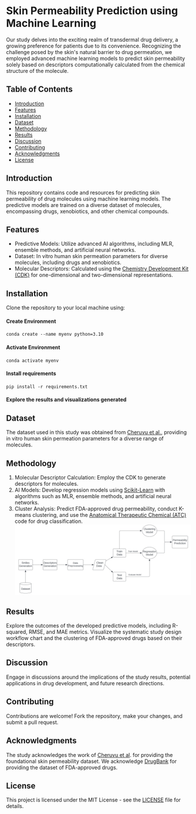# Skin Permeability Prediction using Machine Learning

Our study delves into the exciting realm of transdermal drug delivery, a growing preference for patients due to its convenience. Recognizing the challenge posed by the skin's natural barrier to drug permeation, we employed advanced machine learning models to predict skin permeability solely based on descriptors computationally calculated from the chemical structure of the molecule.

## Table of Contents
- [Introduction](#introduction)
- [Features](#features)
- [Installation](#installation)
- [Dataset](#dataset)
- [Methodology](#methodology)
- [Results](#results)
- [Discussion](#discussion)
- [Contributing](#contributing)
- [Acknowledgments](#acknowledgments)
- [License](#license)

## Introduction

This repository contains code and resources for predicting skin permeability of drug molecules using machine learning models. The predictive models are trained on a diverse dataset of molecules, encompassing drugs, xenobiotics, and other chemical compounds.

## Features

- Predictive Models: Utilize advanced AI algorithms, including MLR, ensemble methods, and artificial neural networks.
- Dataset: In vitro human skin permeation parameters for diverse molecules, including drugs and xenobiotics.
- Molecular Descriptors: Calculated using the [Chemistry Development Kit (CDK)](https://cdk.github.io/) for one-dimensional and two-dimensional representations.

## Installation

Clone the repository to your local machine using:

#### Create Environment
    conda create --name myenv python=3.10

#### Activate Environment
    conda activate myenv

#### Install requirements
    pip install -r requirements.txt  


#### Explore the results and visualizations generated

## Dataset

The dataset used in this study was obtained from [Cheruvu et al.](https://doi.org/10.1016/j.dib.2022.108242), providing in vitro human skin permeation parameters for a diverse range of molecules.

## Methodology

1. Molecular Descriptor Calculation: Employ the CDK to generate descriptors for molecules.
2. AI Models: Develop regression models using [Scikit-Learn](https://scikit-learn.org/stable/) with algorithms such as MLR, ensemble methods, and artificial neural networks.
3. Cluster Analysis: Predict FDA-approved drug permeability, conduct K-means clustering, and use the [Anatomical Therapeutic Chemical (ATC)](https://www.who.int/tools/atc-ddd-toolkit/atc-classification) code for drug classification.
![Workflow Methodology](./images/workflow.jpg)

## Results

Explore the outcomes of the developed predictive models, including R-squared, RMSE, and MAE metrics. Visualize the systematic study design workflow chart and the clustering of FDA-approved drugs based on their descriptors.

## Discussion

Engage in discussions around the implications of the study results, potential applications in drug development, and future research directions.

## Contributing

Contributions are welcome! Fork the repository, make your changes, and submit a pull request.

## Acknowledgments

The study acknowledges the work of [Cheruvu et al](https://doi.org/10.1016/j.dib.2022.108242). for providing the foundational skin permeability dataset. We acknowledge [DrugBank](https://go.drugbank.com/releases/latest) for providing the dataset of FDA-approved drugs.

## License

This project is licensed under the MIT License - see the [LICENSE](https://opensource.org/license/afl-3-0-php/) file for details.

